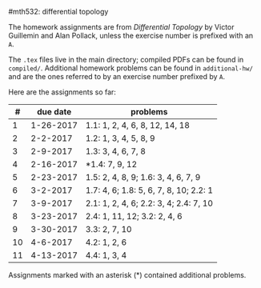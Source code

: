 #mth532: differential topology

The homework assignments are from *Differential Topology* by Victor Guillemin
and Alan Pollack, unless the exercise number is prefixed with an `A`.

The `.tex` files live in the main directory; compiled PDFs can be found in
`compiled/`. Additional homework problems can be found in `additional-hw/` and
are the ones referred to by an exercise number prefixed by `A`.

Here are the assignments so far:

| # | due date  | problems                               |
|---|-----------|----------------------------------------|
| 1 | 1-26-2017 | 1.1: 1, 2, 4, 6, 8, 12, 14, 18         |
| 2 | 2-2-2017  | 1.2: 1, 3, 4, 5, 8, 9                  |
| 3 | 2-9-2017  | 1.3: 3, 4, 6, 7, 8                     |
| 4 | 2-16-2017 |*1.4: 7, 9, 12                          |
| 5 | 2-23-2017 | 1.5: 2, 4, 8, 9; 1.6: 3, 4, 6, 7, 9    |
| 6 | 3-2-2017  | 1.7: 4, 6; 1.8: 5, 6, 7, 8, 10; 2.2: 1 |
| 7 | 3-9-2017  | 2.1: 1, 2, 4, 6; 2.2: 3, 4; 2.4: 7, 10 |
| 8 | 3-23-2017 | 2.4: 1, 11, 12; 3.2: 2, 4, 6           |
| 9 | 3-30-2017 | 3.3: 2, 7, 10                          |
|10 | 4-6-2017  | 4.2: 1, 2, 6                           |
|11 | 4-13-2017 | 4.4: 1, 3, 4                           |

Assignments marked with an asterisk (\*) contained additional problems.
